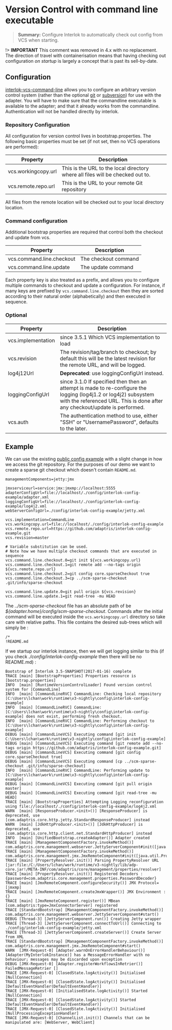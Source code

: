 # Version Control with command line executable

> **Summary:** Configure Interlok to automatically check out config from VCS when starting.

!> **IMPORTANT** This comment was removed in 4.x with no replacement. The direction of travel with containerisation means that having checking out configuration _on startup_ is largely a concept that is past its sell-by-date.


## Configuration ##

[interlok-vcs-command-line][] allows you to configure an arbitrary version control system (rather than the optional [git](/pages/advanced/advanced-vcs-git) or [subversion](/pages/advanced/advanced-vcs-svn)) for use with the adapter. You will have to make sure that the commandline executable is available to the adapter; and that it already works from the commandline. Authentication will not be handled directly by interlok.

### Repository Configuration ###

All configuration for version control lives in bootstrap.properties.  The following basic properties must be set (if not set, then no VCS operations are performed):

| Property | Description |
|----|----|
| vcs.workingcopy.url | This is the URL to the local directory where all files will be checked out to. |
| vcs.remote.repo.url | This is the URL to your remote Git repository |

All files from the remote location will be checked out to your local directory location.

### Command configuration ###

Additional bootstrap properties are required that control both the checkout and update from vcs.

| Property | Description |
|----|----|
| vcs.command.line.checkout | The checkout command |
| vcs.command.line.update | The update command |

Each property key is also treated as a prefix, and allows you to configure multiple commands to checkout and update a configuration. For instance, if many keys are prefixed by `vcs.command.line.checkout` then they are sorted according to their natural order (alphabetically) and then executed in sequence.

### Optional ###

| Property | Description |
|----|----|
| vcs.implementation | since 3.5.1 Which VCS implementation to load |
| vcs.revision | The revision/tag/branch to checkout; by default this will be the latest revision for the remote URL, and will be logged. |
| log4j12Url | __Deprecated__: use loggingConfigUrl instead.|
| loggingConfigUrl | since 3.1.0 If specified then then an attempt is made to re-configure the logging (log4j1.2 or log4j2) subsystem with the referenced URL. This is done after any checkout/update is performed.|
| vcs.auth | The authentication method to use, either "SSH" or "UsernamePassword", defaults to the later. |

## Example ##

We can use the existing [public config example](https://github.com/adaptris/interlok-config-example) with a slight change in how we access the git repository. For the purposes of our demo we want to create a sparse git checkout which doesn't contain `README.md`.

```properties
managementComponents=jetty:jmx

jmxserviceurl=service:jmx:jmxmp://localhost:5555
adapterConfigUrl=file://localhost/./config/interlok-config-example/adapter.xml
loggingConfigUrl=file://localhost/./config/interlok-config-example/log4j2.xml
webServerConfigUrl=./config/interlok-config-example/jetty.xml

vcs.implementation=CommandLine
vcs.workingcopy.url=file://localhost/./config/interlok-config-example
vcs.remote.repo.url=https://github.com/adaptris/interlok-config-example.git
vcs.revision=master

# Variable substitution can be used.
# Note how we have multiple checkout commands that are executed in sequence
vcs.command.line.checkout.0=git init ${vcs.workingcopy.url}
vcs.command.line.checkout.1=git remote add --no-tags origin ${vcs.remote.repo.url}
vcs.command.line.checkout.2=git config core.sparseCheckout true
vcs.command.line.checkout.3=cp ../scm-sparse-checkout .git/info/sparse-checkout

vcs.command.line.update.0=git pull origin ${vcs.revision}
vcs.command.line.update.1=git read-tree -mu HEAD
```

The  _../scm-sparse-checkout_ file has an absolute path of be _${adapter.home}/config/scm-sparse-checkout_. Commands after the initial command will be executed inside the `vcs.workingcopy.url` directory so take care with relative paths. This file contains the desired sub-trees which will simply be :

```
/*
!README.md
```

If we startup our interlok instance, then we will get logging similar to this (if you check _./config/interlok-config-example_ then there will be no README.md) :

```
Bootstrap of Interlok 3.5-SNAPSHOT(2017-01-16) complete
TRACE [main] [BootstrapProperties] Properties resource is [bootstrap.properties]
INFO  [main] [RuntimeVersionControlLoader] Found version control system for [CommandLine]
INFO  [main] [CommandLineRVC] CommandLine: Checking local repository [C:\Users\lchan\work\runtime\v3-nightly\config\interlok-config-example]
INFO  [main] [CommandLineRVC] CommandLine: [C:\Users\lchan\work\runtime\v3-nightly\config\interlok-config-example] does not exist, performing fresh checkout.
INFO  [main] [CommandLineRVC] CommandLine: Performing checkout to [C:\Users\lchan\work\runtime\v3-nightly\config\interlok-config-example]
DEBUG [main] [CommandLineVCS] Executing command [git init C:\Users\lchan\work\runtime\v3-nightly\config\interlok-config-example]
DEBUG [main] [CommandLineVCS] Executing command [git remote add --no-tags origin https://github.com/adaptris/interlok-config-example.git]
DEBUG [main] [CommandLineVCS] Executing command [git config core.sparseCheckout true]
DEBUG [main] [CommandLineVCS] Executing command [cp ../scm-sparse-checkout .git/info/sparse-checkout]
INFO  [main] [CommandLineRVC] CommandLine: Performing update to [C:\Users\lchan\work\runtime\v3-nightly\config\interlok-config-example]
DEBUG [main] [CommandLineVCS] Executing command [git pull origin master]
DEBUG [main] [CommandLineVCS] Executing command [git read-tree -mu HEAD]
TRACE [main] [BootstrapProperties] Attempting Logging reconfiguration using file://localhost/./config/interlok-config-example/log4j2.xml
WARN  [main] [ResponseProducer.<init>()] [ResponseProducer] is deprecated, use [com.adaptris.core.http.jetty.StandardResponseProducer] instead
WARN  [main] [JdkHttpProducer.<init>()] [JdkHttpProducer] is deprecated, use [com.adaptris.core.http.client.net.StandardHttpProducer] instead
INFO  [main] [UnifiedBootstrap.createAdapter()] Adapter created
TRACE [main] [ManagementComponentFactory.invokeMethod()] com.adaptris.core.management.webserver.JettyServerComponent#init([java.util.Properties])
TRACE [main] [ManagementComponentFactory.invokeMethod()] com.adaptris.core.management.jmx.JmxRemoteComponent#init([java.util.Properties])
TRACE [main] [PropertyResolver.init()] Parsing PropertyResolver URL [jar:file:/C:/Users/lchan/work/runtime/v3-nightly/lib/adp-core.jar!/META-INF/com/adaptris/core/management/properties/resolver]
TRACE [main] [PropertyResolver.init()] Registered Decoders : {password=com.adaptris.core.management.properties.PasswordDecoder}
TRACE [main] [JmxRemoteComponent.configureSecurity()] JMX Protocol=[jmxmp]
TRACE [main] [JmxRemoteComponent.createJmxWrapper()] JMX Environment : {}
TRACE [main] [JmxRemoteComponent.register()] MBean [com.adaptris:type=JmxConnectorServer] registered
TRACE [StandardBootstrap] [ManagementComponentFactory.invokeMethod()] com.adaptris.core.management.webserver.JettyServerComponent#start()
DEBUG [Thread-3] [JettyServerComponent.run()] Creating Jetty wrapper
TRACE [Thread-3] [JettyServerComponent.connectToUrl()] Connecting to ./config/interlok-config-example/jetty.xml
TRACE [Thread-3] [JettyServerComponent.createServer()] Create Server from XML
TRACE [StandardBootstrap] [ManagementComponentFactory.invokeMethod()] com.adaptris.core.management.jmx.JmxRemoteComponent#start()
WARN  [JMX-Request-0] [Adapter.warnOnErrorHandlerBehaviour()] [Adapter(MyInterlokInstance)] has a MessageErrorHandler with no behaviour; messages may be discarded upon exception
DEBUG [JMX-Request-0] [Adapter.registerWorkflowsInRetrier()] FailedMessageRetrier []
TRACE [JMX-Request-0] [ClosedState.logActivity()] Initialised [NullConnection]
TRACE [JMX-Request-0] [ClosedState.logActivity()] Initialised [DefaultEventHandler(DefaultEventHandler)]
TRACE [JMX-Request-0] [InitialisedState.logActivity()] Started [NullConnection]
TRACE [JMX-Request-0] [ClosedState.logActivity()] Started [DefaultEventHandler(DefaultEventHandler)]
TRACE [JMX-Request-0] [ClosedState.logActivity()] Initialised [NullProcessingExceptionHandler]
TRACE [JMX-Request-0] [ChannelList.init()] Channels that can be manipulated are: [WebServer, WebClient]
```

[interlok-vcs-command-line]: https://nexus.adaptris.net/nexus/content/groups/public/com/adaptris/interlok-vcs-command-line/